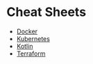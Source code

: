 # Cheat Sheets

* [Docker](./Docker.md)
* [Kubernetes](./Kubernetes.md)
* [Kotlin](./Kotlin.md)
* [Terraform](./Terraform.md)
